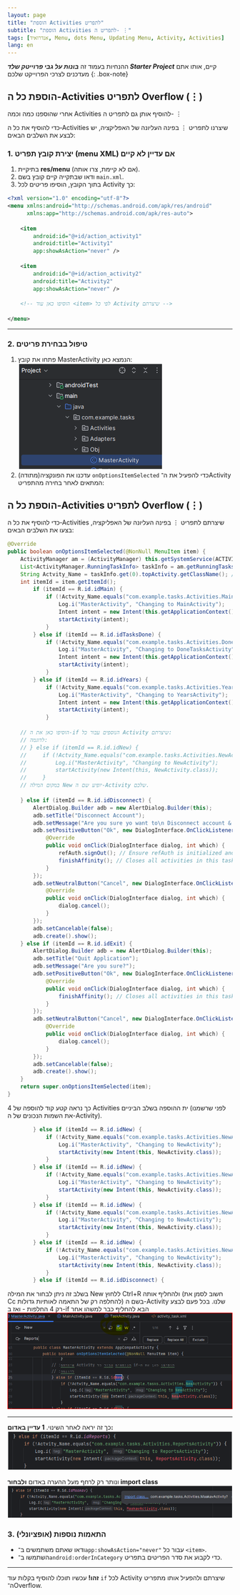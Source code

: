 ```yaml
---
layout: page
title: "הוספת Activities לתפריט"
subtitle: "הוספת Activities לתפריט ה- ⋮"
tags: [אנדרואיד, Menu, dots Menu, Updating Menu, Activity, Activities]
lang: en
---
```


ההנחיות בעמוד זה ***בונות על גבי פרוייטק שלד Starter Project*** קיים, אותו אתם מעדכנים לצרכי הפרוייקט שלכם
{: .box-note}


## הוספת כל ה‑Activities לתפריט Overflow (⋮)
אחרי שהוספנו כמה וכמה Activities להוסיף אותן גם לתפריט ה- ⋮

כדי להוסיף את כל ה‑Activities שיצרנו לתפריט ⋮ בפינה העליונה של האפליקציה, יש לבצע את השלבים הבאים:

### 1. יצירת קובץ תפריט (menu XML) אם עדיין לא קיים

1. בתיקיית **res/menu** (אם לא קיימת, צרו אותה).
2. ודאו שבתקייה קיים קובץ בשם `main.xml`.
3. בתוך הקובץ, הוסיפו פריטים לכל Activity כך:

```xml
<?xml version="1.0" encoding="utf-8"?>
<menu xmlns:android="http://schemas.android.com/apk/res/android"
      xmlns:app="http://schemas.android.com/apk/res-auto">

    <item
        android:id="@+id/action_activity1"
        android:title="Activity1"
        app:showAsAction="never" />

    <item
        android:id="@+id/action_activity2"
        android:title="Activity2"
        app:showAsAction="never" />

    <!-- הוסיפו כאן עוד <item> לפי כל Activity שיצרתם -->

</menu>
```

---

### 2. טיפול בבחירת פריטים

1. פתחו את קובץ MasterActivity הנמצא כאן:
    ![alt text](/assets/img/013/image-6.png)
1. עדכנו את הפונקציה(מתודה) `onOptionsItemSelected` כדי להפעיל את ה־Activity המתאים לאחר בחירה מהתפריט:
## הוספת כל ה‑Activities לתפריט Overflow (⋮)

כדי להוסיף את כל ה‑Activities שיצרתם לתפריט ⋮ בפינה העליונה של האפליקציה, בצעו את השלבים הבאים:

```java
@Override
public boolean onOptionsItemSelected(@NonNull MenuItem item) {
    ActivityManager am = (ActivityManager) this.getSystemService(ACTIVITY_SERVICE);
    List<ActivityManager.RunningTaskInfo> taskInfo = am.getRunningTasks(1);
    String Actvity_Name = taskInfo.get(0).topActivity.getClassName(); // Be cautious with getRunningTasks, it's deprecated for third-party apps.
    int itemId = item.getItemId();
        if (itemId == R.id.idMain) {
            if (!Actvity_Name.equals("com.example.tasks.Activities.MainActivity")) {
                Log.i("MasterActivity", "Changing to MainActivity");
                Intent intent = new Intent(this.getApplicationContext(), MainActivity.class);
                startActivity(intent);
            }
        } else if (itemId == R.id.idTasksDone) {
            if (!Actvity_Name.equals("com.example.tasks.Activities.DoneTasksActivity")) {
                Log.i("MasterActivity", "Changing to DoneTasksActivity");
                Intent intent = new Intent(this.getApplicationContext(), DoneTasksActivity.class);
                startActivity(intent);
            }
        } else if (itemId == R.id.idYears) {
            if (!Actvity_Name.equals("com.example.tasks.Activities.YearsActivity")) {
                Log.i("MasterActivity", "Changing to YearsActivity");
                Intent intent = new Intent(this.getApplicationContext(), YearsActivity.class);
                startActivity(intent);
            }

    // הוסיפו כאן את ה-if הנוספים עבור כל Activity שיצרתם:
    // לדוגמה:
    // } else if (itemId == R.id.idNew) {
    //     if (!Actvity_Name.equals("com.example.tasks.Activities.NewActivity")) {
    //         Log.i("MasterActivity", "Changing to NewActivity");
    //         startActivity(new Intent(this, NewActivity.class));
    //     }
    // במקום המילה New יופיע שם ה-Activity שלכם. 

    } else if (itemId == R.id.idDisconnect) {
        AlertDialog.Builder adb = new AlertDialog.Builder(this);
        adb.setTitle("Disconnect Account");
        adb.setMessage("Are you sure yo want to\n Disconnect account & Exit?"); // Typo: "you"
        adb.setPositiveButton("Ok", new DialogInterface.OnClickListener() {
            @Override
            public void onClick(DialogInterface dialog, int which) {
                refAuth.signOut(); // Ensure refAuth is initialized and accessible
                finishAffinity(); // Closes all activities in this task
            }
        });
        adb.setNeutralButton("Cancel", new DialogInterface.OnClickListener() {
            @Override
            public void onClick(DialogInterface dialog, int which) {
                dialog.cancel();
            }
        });
        adb.setCancelable(false);
        adb.create().show();
    } else if (itemId == R.id.idExit) {
        AlertDialog.Builder adb = new AlertDialog.Builder(this);
        adb.setTitle("Quit Application");
        adb.setMessage("Are you sure?");
        adb.setPositiveButton("Ok", new DialogInterface.OnClickListener() {
            @Override
            public void onClick(DialogInterface dialog, int which) {
                finishAffinity(); // Closes all activities in this task
            }
        });
        adb.setNeutralButton("Cancel", new DialogInterface.OnClickListener() {
            @Override
            public void onClick(DialogInterface dialog, int which) {
                dialog.cancel();
            }
        });
        adb.setCancelable(false);
        adb.create().show();
    }
    return super.onOptionsItemSelected(item);
}
```

כך נראה קטע קוד להוספה של 4 Activities ית ההוספה בשלב הביניים (לפני שרשמנו את השמות הנכונים של ה-Activity).
```java
        } else if (itemId == R.id.idNew) {
            if (!Actvity_Name.equals("com.example.tasks.Activities.NewActivity")) {
                Log.i("MasterActivity", "Changing to NewActivity");
                startActivity(new Intent(this, NewActivity.class));
            }
        } else if (itemId == R.id.idNew) {
            if (!Actvity_Name.equals("com.example.tasks.Activities.NewActivity")) {
                Log.i("MasterActivity", "Changing to NewActivity");
                startActivity(new Intent(this, NewActivity.class));
            }
        } else if (itemId == R.id.idNew) {
            if (!Actvity_Name.equals("com.example.tasks.Activities.NewActivity")) {
                Log.i("MasterActivity", "Changing to NewActivity");
                startActivity(new Intent(this, NewActivity.class));
            }
        } else if (itemId == R.id.idNew) {
            if (!Actvity_Name.equals("com.example.tasks.Activities.NewActivity")) {
                Log.i("MasterActivity", "Changing to NewActivity");
                startActivity(new Intent(this, NewActivity.class));
            }
        } else if (itemId == R.id.idDisconnect) {
```

בשלב זה ניתן לבחור את המילה New ללחוץ Ctrl+R ולהחליף אותה (חשוב לסמן את Cc להחלפה רק של התאמה לאותיות גדולות) בשם ה-Activity שלנו. בכל פעם לבצע רק 4 החלפות - ואז ב-if הבא להחליף כבר למשהו אחר
![alt text](/assets/img/013/image-10.png)

---

כך זה יראה לאחר השינוי. **1 עדיין באדום:**
![alt text](/assets/img/013/image-11.png)

ונותר רק לרחף מעל ההערה באדום **ולבחור import class**
![alt text](/assets/img/013/image-12.png)


### 3. התאמות נוספות (אופציונלי)

* ודאו שאתם משתמשים ב־`app:showAsAction="never"` עבור כל `<item>`.
* השתמשו ב־`android:orderInCategory` כדי לקבוע את סדר הפריטים בתפריט.

---

**זהו!** עכשיו תוכלו להוסיף בקלות עוד `if` לכל Activity שיצרתם ולהפעיל אותו מתפריט ה־Overflow.
